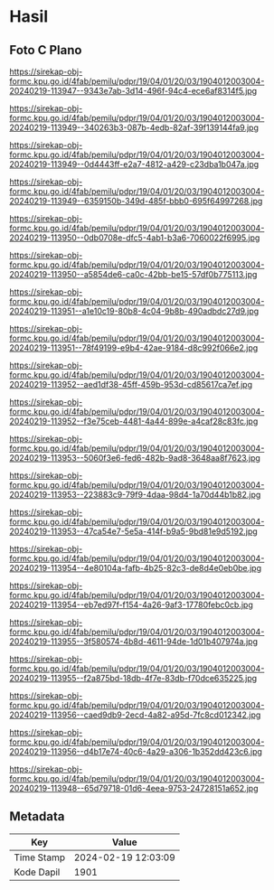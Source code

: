 # Hasil

## Foto C Plano

https://sirekap-obj-formc.kpu.go.id/4fab/pemilu/pdpr/19/04/01/20/03/1904012003004-20240219-113947--9343e7ab-3d14-496f-94c4-ece6af8314f5.jpg

https://sirekap-obj-formc.kpu.go.id/4fab/pemilu/pdpr/19/04/01/20/03/1904012003004-20240219-113949--340263b3-087b-4edb-82af-39f139144fa9.jpg

https://sirekap-obj-formc.kpu.go.id/4fab/pemilu/pdpr/19/04/01/20/03/1904012003004-20240219-113949--0d4443ff-e2a7-4812-a429-c23dba1b047a.jpg

https://sirekap-obj-formc.kpu.go.id/4fab/pemilu/pdpr/19/04/01/20/03/1904012003004-20240219-113949--6359150b-349d-485f-bbb0-695f64997268.jpg

https://sirekap-obj-formc.kpu.go.id/4fab/pemilu/pdpr/19/04/01/20/03/1904012003004-20240219-113950--0db0708e-dfc5-4ab1-b3a6-7060022f6995.jpg

https://sirekap-obj-formc.kpu.go.id/4fab/pemilu/pdpr/19/04/01/20/03/1904012003004-20240219-113950--a5854de6-ca0c-42bb-be15-57df0b775113.jpg

https://sirekap-obj-formc.kpu.go.id/4fab/pemilu/pdpr/19/04/01/20/03/1904012003004-20240219-113951--a1e10c19-80b8-4c04-9b8b-490adbdc27d9.jpg

https://sirekap-obj-formc.kpu.go.id/4fab/pemilu/pdpr/19/04/01/20/03/1904012003004-20240219-113951--78f49199-e9b4-42ae-9184-d8c992f066e2.jpg

https://sirekap-obj-formc.kpu.go.id/4fab/pemilu/pdpr/19/04/01/20/03/1904012003004-20240219-113952--aed1df38-45ff-459b-953d-cd85617ca7ef.jpg

https://sirekap-obj-formc.kpu.go.id/4fab/pemilu/pdpr/19/04/01/20/03/1904012003004-20240219-113952--f3e75ceb-4481-4a44-899e-a4caf28c83fc.jpg

https://sirekap-obj-formc.kpu.go.id/4fab/pemilu/pdpr/19/04/01/20/03/1904012003004-20240219-113953--5060f3e6-fed6-482b-9ad8-3648aa8f7623.jpg

https://sirekap-obj-formc.kpu.go.id/4fab/pemilu/pdpr/19/04/01/20/03/1904012003004-20240219-113953--223883c9-79f9-4daa-98d4-1a70d44b1b82.jpg

https://sirekap-obj-formc.kpu.go.id/4fab/pemilu/pdpr/19/04/01/20/03/1904012003004-20240219-113953--47ca54e7-5e5a-414f-b9a5-9bd81e9d5192.jpg

https://sirekap-obj-formc.kpu.go.id/4fab/pemilu/pdpr/19/04/01/20/03/1904012003004-20240219-113954--4e80104a-fafb-4b25-82c3-de8d4e0eb0be.jpg

https://sirekap-obj-formc.kpu.go.id/4fab/pemilu/pdpr/19/04/01/20/03/1904012003004-20240219-113954--eb7ed97f-f154-4a26-9af3-17780febc0cb.jpg

https://sirekap-obj-formc.kpu.go.id/4fab/pemilu/pdpr/19/04/01/20/03/1904012003004-20240219-113955--3f580574-4b8d-4611-94de-1d01b407974a.jpg

https://sirekap-obj-formc.kpu.go.id/4fab/pemilu/pdpr/19/04/01/20/03/1904012003004-20240219-113955--f2a875bd-18db-4f7e-83db-f70dce635225.jpg

https://sirekap-obj-formc.kpu.go.id/4fab/pemilu/pdpr/19/04/01/20/03/1904012003004-20240219-113956--caed9db9-2ecd-4a82-a95d-7fc8cd012342.jpg

https://sirekap-obj-formc.kpu.go.id/4fab/pemilu/pdpr/19/04/01/20/03/1904012003004-20240219-113956--d4b17e74-40c6-4a29-a306-1b352dd423c6.jpg

https://sirekap-obj-formc.kpu.go.id/4fab/pemilu/pdpr/19/04/01/20/03/1904012003004-20240219-113948--65d79718-01d6-4eea-9753-24728151a652.jpg


## Metadata

| Key        | Value               |
| ---------- | ------------------- |
| Time Stamp | 2024-02-19 12:03:09 |
| Kode Dapil | 1901                |



